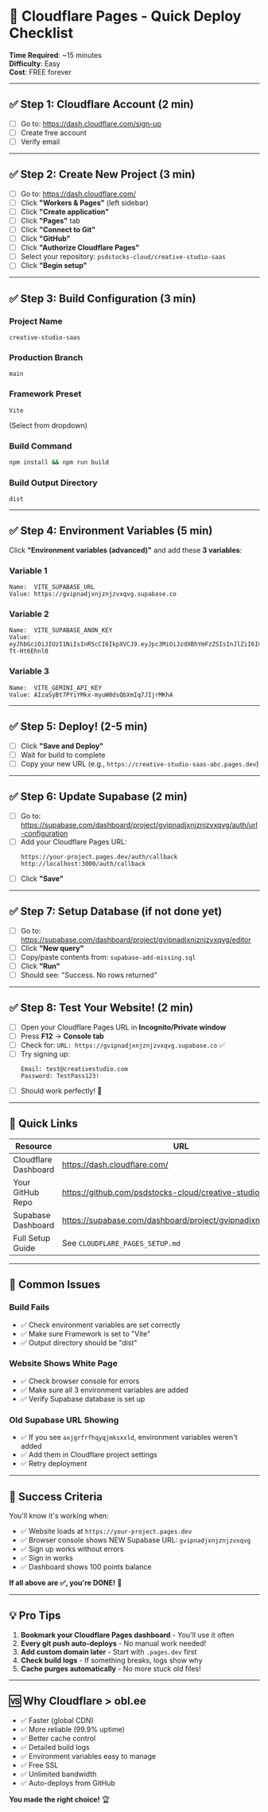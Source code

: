 # 🚀 Cloudflare Pages - Quick Deploy Checklist

**Time Required**: ~15 minutes  
**Difficulty**: Easy  
**Cost**: FREE forever

---

## ✅ Step 1: Cloudflare Account (2 min)

- [ ] Go to: https://dash.cloudflare.com/sign-up
- [ ] Create free account
- [ ] Verify email

---

## ✅ Step 2: Create New Project (3 min)

- [ ] Go to: https://dash.cloudflare.com/
- [ ] Click **"Workers & Pages"** (left sidebar)
- [ ] Click **"Create application"**
- [ ] Click **"Pages"** tab
- [ ] Click **"Connect to Git"**
- [ ] Click **"GitHub"**
- [ ] Click **"Authorize Cloudflare Pages"**
- [ ] Select your repository: `psdstocks-cloud/creative-studio-saas`
- [ ] Click **"Begin setup"**

---

## ✅ Step 3: Build Configuration (3 min)

### Project Name
```
creative-studio-saas
```

### Production Branch
```
main
```

### Framework Preset
```
Vite
```
(Select from dropdown)

### Build Command
```bash
npm install && npm run build
```

### Build Output Directory
```
dist
```

---

## ✅ Step 4: Environment Variables (5 min)

Click **"Environment variables (advanced)"** and add these **3 variables**:

### Variable 1
```
Name:  VITE_SUPABASE_URL
Value: https://gvipnadjxnjznjzvxqvg.supabase.co
```

### Variable 2
```
Name:  VITE_SUPABASE_ANON_KEY
Value: eyJhbGciOiJIUzI1NiIsInR5cCI6IkpXVCJ9.eyJpc3MiOiJzdXBhYmFzZSIsInJlZiI6Imd2aXBuYWRqeG5qem5qenZ4cXZnIiwicm9sZSI6ImFub24iLCJpYXQiOjE3NjE1MTQ1NTEsImV4cCI6MjA3NzA5MDU1MX0.KvK88ghUAa267HmKo03iiyEEoYPHDjc-Tt-Ht6Ehnl0
```

### Variable 3
```
Name:  VITE_GEMINI_API_KEY
Value: AIzaSyBt7PYiYMkx-myuW0dsQbXmIq7JIjrMKhA
```

---

## ✅ Step 5: Deploy! (2-5 min)

- [ ] Click **"Save and Deploy"**
- [ ] Wait for build to complete
- [ ] Copy your new URL (e.g., `https://creative-studio-saas-abc.pages.dev`)

---

## ✅ Step 6: Update Supabase (2 min)

- [ ] Go to: https://supabase.com/dashboard/project/gvipnadjxnjznjzvxqvg/auth/url-configuration
- [ ] Add your Cloudflare Pages URL:
  ```
  https://your-project.pages.dev/auth/callback
  http://localhost:3000/auth/callback
  ```
- [ ] Click **"Save"**

---

## ✅ Step 7: Setup Database (if not done yet)

- [ ] Go to: https://supabase.com/dashboard/project/gvipnadjxnjznjzvxqvg/editor
- [ ] Click **"New query"**
- [ ] Copy/paste contents from: `supabase-add-missing.sql`
- [ ] Click **"Run"**
- [ ] Should see: "Success. No rows returned"

---

## ✅ Step 8: Test Your Website! (2 min)

- [ ] Open your Cloudflare Pages URL in **Incognito/Private window**
- [ ] Press **F12** → **Console tab**
- [ ] Check for: `URL: https://gvipnadjxnjznjzvxqvg.supabase.co` ✅
- [ ] Try signing up:
  ```
  Email: test@creativestudio.com
  Password: TestPass123!
  ```
- [ ] Should work perfectly! 🎉

---

## 🎯 Quick Links

| Resource | URL |
|----------|-----|
| Cloudflare Dashboard | https://dash.cloudflare.com/ |
| Your GitHub Repo | https://github.com/psdstocks-cloud/creative-studio-saas |
| Supabase Dashboard | https://supabase.com/dashboard/project/gvipnadjxnjznjzvxqvg |
| Full Setup Guide | See `CLOUDFLARE_PAGES_SETUP.md` |

---

## 🐛 Common Issues

### Build Fails
- ✅ Check environment variables are set correctly
- ✅ Make sure Framework is set to "Vite"
- ✅ Output directory should be "dist"

### Website Shows White Page
- ✅ Check browser console for errors
- ✅ Make sure all 3 environment variables are added
- ✅ Verify Supabase database is set up

### Old Supabase URL Showing
- ✅ If you see `axjgrfrfhqyqjmksxxld`, environment variables weren't added
- ✅ Add them in Cloudflare project settings
- ✅ Retry deployment

---

## 🎉 Success Criteria

You'll know it's working when:
- ✅ Website loads at `https://your-project.pages.dev`
- ✅ Browser console shows NEW Supabase URL: `gvipnadjxnjznjzvxqvg`
- ✅ Sign up works without errors
- ✅ Sign in works
- ✅ Dashboard shows 100 points balance

**If all above are ✅, you're DONE!** 🚀

---

## 💡 Pro Tips

1. **Bookmark your Cloudflare Pages dashboard** - You'll use it often
2. **Every git push auto-deploys** - No manual work needed!
3. **Add custom domain later** - Start with `.pages.dev` first
4. **Check build logs** - If something breaks, logs show why
5. **Cache purges automatically** - No more stuck old files!

---

## 🆚 Why Cloudflare > obl.ee

- ✅ Faster (global CDN)
- ✅ More reliable (99.9% uptime)
- ✅ Better cache control
- ✅ Detailed build logs
- ✅ Environment variables easy to manage
- ✅ Free SSL
- ✅ Unlimited bandwidth
- ✅ Auto-deploys from GitHub

**You made the right choice!** 🏆

